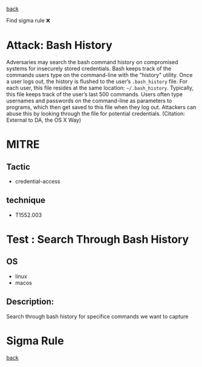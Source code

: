 
[back](../index.md)

Find sigma rule :x: 

# Attack: Bash History 

Adversaries may search the bash command history on compromised systems for insecurely stored credentials. Bash keeps track of the commands users type on the command-line with the "history" utility. Once a user logs out, the history is flushed to the user’s <code>.bash_history</code> file. For each user, this file resides at the same location: <code>~/.bash_history</code>. Typically, this file keeps track of the user’s last 500 commands. Users often type usernames and passwords on the command-line as parameters to programs, which then get saved to this file when they log out. Attackers can abuse this by looking through the file for potential credentials. (Citation: External to DA, the OS X Way)

# MITRE
## Tactic
  - credential-access


## technique
  - T1552.003


# Test : Search Through Bash History
## OS
  - linux
  - macos


## Description:
Search through bash history for specifice commands we want to capture


# Sigma Rule


[back](../index.md)
